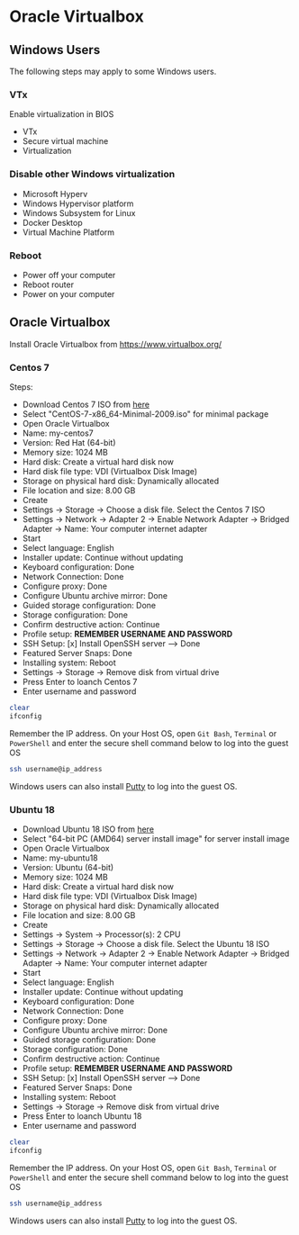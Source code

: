 # Oracle Virtualbox

## Windows Users 
The following steps may apply to some Windows users.

### VTx
Enable virtualization in BIOS
- VTx
- Secure virtual machine
- Virtualization

### Disable other Windows virtualization
- Microsoft Hyperv
- Windows Hypervisor platform
- Windows Subsystem for Linux
- Docker Desktop
- Virtual Machine Platform

### Reboot
- Power off your computer
- Reboot router
- Power on your computer

## Oracle Virtualbox
Install Oracle Virtualbox from https://www.virtualbox.org/

### Centos 7
Steps: 
- Download Centos 7 ISO from [here](https://mirror.esecuredata.com/centos/7.9.2009/isos/x86_64/)
- Select "CentOS-7-x86_64-Minimal-2009.iso" for minimal package
- Open Oracle Virtualbox
- Name: my-centos7
- Version: Red Hat (64-bit)
- Memory size: 1024 MB
- Hard disk: Create a virtual hard disk now
- Hard disk file type: VDI (Virtualbox Disk Image)
- Storage on physical hard disk: Dynamically allocated
- File location and size: 8.00 GB
- Create
- Settings -> Storage -> Choose a disk file. Select the Centos 7 ISO
- Settings -> Network -> Adapter 2 -> Enable Network Adapter -> Bridged Adapter -> Name: Your computer internet adapter
- Start
- Select language: English
- Installer update: Continue without updating
- Keyboard configuration: Done
- Network Connection: Done
- Configure proxy: Done 
- Configure Ubuntu archive mirror: Done
- Guided storage configuration: Done
- Storage configuration: Done
- Confirm destructive action: Continue
- Profile setup: **REMEMBER USERNAME AND PASSWORD**
- SSH Setup: [x] Install OpenSSH server --> Done
- Featured Server Snaps: Done
- Installing system: Reboot
- Settings -> Storage -> Remove disk from virtual drive
- Press Enter to loanch Centos 7 
- Enter username and password
```bash
clear
ifconfig
```
Remember the IP address. On your Host OS, open `Git Bash`, `Terminal` or `PowerShell` and enter the secure shell command below to log into the guest OS
```bash
ssh username@ip_address
```
Windows users can also install [Putty](https://www.putty.org/) to log into the guest OS. 


### Ubuntu 18
- Download Ubuntu 18 ISO from [here](https://releases.ubuntu.com/18.04/)
- Select "64-bit PC (AMD64) server install image" for server install image
- Open Oracle Virtualbox
- Name: my-ubuntu18
- Version: Ubuntu (64-bit)
- Memory size: 1024 MB
- Hard disk: Create a virtual hard disk now
- Hard disk file type: VDI (Virtualbox Disk Image)
- Storage on physical hard disk: Dynamically allocated
- File location and size: 8.00 GB
- Create
- Settings -> System -> Processor(s): 2 CPU
- Settings -> Storage -> Choose a disk file. Select the Ubuntu 18 ISO
- Settings -> Network -> Adapter 2 -> Enable Network Adapter -> Bridged Adapter -> Name: Your computer internet adapter
- Start
- Select language: English
- Installer update: Continue without updating
- Keyboard configuration: Done
- Network Connection: Done
- Configure proxy: Done 
- Configure Ubuntu archive mirror: Done
- Guided storage configuration: Done
- Storage configuration: Done
- Confirm destructive action: Continue
- Profile setup: **REMEMBER USERNAME AND PASSWORD**
- SSH Setup: [x] Install OpenSSH server --> Done
- Featured Server Snaps: Done
- Installing system: Reboot
- Settings -> Storage -> Remove disk from virtual drive
- Press Enter to loanch Ubuntu 18
- Enter username and password
```bash
clear
ifconfig
```
Remember the IP address. On your Host OS, open `Git Bash`, `Terminal` or `PowerShell` and enter the secure shell command below to log into the guest OS
```bash
ssh username@ip_address
```
Windows users can also install [Putty](https://www.putty.org/) to log into the guest OS. 
